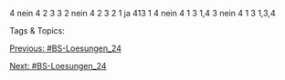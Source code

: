 4 nein 4 2 3 3
2 nein 4 2 3 2
1 ja 413 1
4 nein 4 1 3 1,4
3 nein 4 1 3 1,3,4

   Tags & Topics:
   

[Previous: #BS-Loesungen_24](BS-Loesungen_24.md)

[Next: #BS-Loesungen_24](BS-Loesungen_24.md)